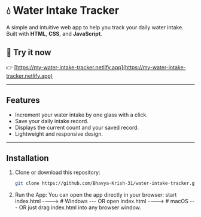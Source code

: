 # 💧 Water Intake Tracker

A simple and intuitive web app to help you track your daily water intake. Built with **HTML**, **CSS**, and **JavaScript**.

## 🚀 Try it now  
👉 [https://my-water-intake-tracker.netlify.app](https://my-water-intake-tracker.netlify.app)

---

## Features

- Increment your water intake by one glass with a click.
- Save your daily intake record.
- Displays the current count and your saved record.
- Lightweight and responsive design.

---

## Installation

1. Clone or download this repository:
   ```bash
   git clone https://github.com/Bhavya-Krish-31/water-intake-tracker.git

2. Run the App:
   You can open the app directly in your browser:
   start index.html  ---->   # Windows
   --- OR
   open index.html  ---->    # macOS
  --- OR
   just drag index.html into any browser window.

